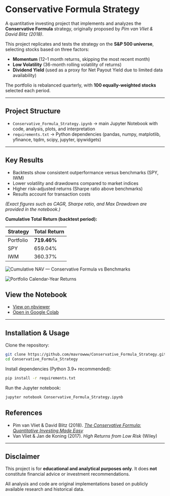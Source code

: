 ﻿# Conservative Formula Strategy

A quantitative investing project that implements and analyzes the **Conservative Formula** strategy,
originally proposed by *Pim van Vliet & David Blitz (2018)*.

This project replicates and tests the strategy on the **S&P 500 universe**,
selecting stocks based on three factors:

- **Momentum** (12–1 month returns, skipping the most recent month)
- **Low Volatility** (36-month rolling volatility of returns)
- **Dividend Yield** (used as a proxy for Net Payout Yield due to limited data availability)

The portfolio is rebalanced quarterly, with **100 equally-weighted stocks** selected each period.

---

## Project Structure
- `Conservative_Formula_Strategy.ipynb` → main Jupyter Notebook with code, analysis, plots, and interpretation  
- `requirements.txt` → Python dependencies (pandas, numpy, matplotlib, yfinance, tqdm, scipy, jupyter, ipywidgets)  

---

## Key Results
- Backtests show consistent outperformance versus benchmarks (SPY, IWM)  
- Lower volatility and drawdowns compared to market indices  
- Higher risk-adjusted returns (Sharpe ratio above benchmarks)  
- Results account for transaction costs  

*(Exact figures such as CAGR, Sharpe ratio, and Max Drawdown are provided in the notebook.)*

**Cumulative Total Return (backtest period):**

| Strategy   | Total Return |
|------------|--------------|
| Portfolio  | **719.46%**  |
| SPY        | 659.04%      |
| IWM        | 360.37%      |


![Cumulative NAV — Conservative Formula vs Benchmarks](https://github.com/user-attachments/assets/79b8945e-89a0-4339-a644-8abe88aa82a6)

![Portfolio Calendar-Year Returns](https://github.com/user-attachments/assets/2b1c0784-8594-4eb4-91ad-ec3db2499b39)


## View the Notebook

- [View on nbviewer](https://nbviewer.org/github/mavrowww/Conservative_Formula_Strategy/blob/main/Conservative_Formula_Strategy.ipynb)  
- [Open in Google Colab](https://colab.research.google.com/github/mavrowww/Conservative_Formula_Strategy/blob/main/Conservative_Formula_Strategy.ipynb)

---

## Installation & Usage

Clone the repository:
```bash
git clone https://github.com/mavrowww/Conservative_Formula_Strategy.git
cd Conservative_Formula_Strategy
```

Install dependencies (Python 3.9+ recommended):
```bash
pip install -r requirements.txt
```

Run the Jupyter notebook:
```bash
jupyter notebook Conservative_Formula_Strategy.ipynb
```

## References
- Pim van Vliet & David Blitz (2018). [*The Conservative Formula: Quantitative Investing Made Easy*](https://ssrn.com/abstract=3145152)  
- Van Vliet & Jan de Koning (2017). *High Returns from Low Risk* (Wiley)

---

## Disclaimer
This project is for **educational and analytical purposes only**.
It does **not** constitute financial advice or investment recommendations.

All analysis and code are original implementations based on publicly available research and historical data.




